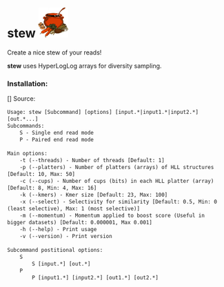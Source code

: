# stew           <img src="https://github.com/advaitb/stew/blob/main/stew.gif" width="70" height="70">
Create a nice stew of your reads!


**stew** uses HyperLogLog arrays for diversity sampling.


### Installation:

[] Source:

```
Usage: stew [Subcommand] [options] [input.*|input1.*|input2.*] [out.*...]
Subcommands:
	S - Single end read mode
	P - Paired end read mode

Main options:
	-t (--threads) - Number of threads [Default: 1]
	-p (--platters) - Number of platters (arrays) of HLL structures [Default: 10, Max: 50]
	-c (--cups) - Number of cups (bits) in each HLL platter (array) [Default: 8, Min: 4, Max: 16]
	-k (--kmers) - Kmer size [Default: 23, Max: 100]
	-x (--select) - Selectivity for similarity [Default: 0.5, Min: 0 (least selective), Max: 1 (most selective)]
	-m (--momentum) - Momentum applied to boost score (Useful in bigger datasets) [Default: 0.000001, Max 0.001]
	-h (--help) - Print usage
	-v (--version) - Print version

Subcommand postitional options:
	S
		S [input.*] [out.*]
	P
		P [input1.*] [input2.*] [out1.*] [out2.*]
```
 
